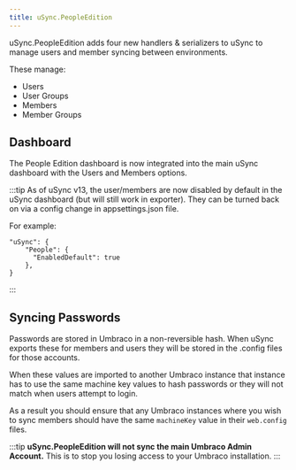 ```yaml
---
title: uSync.PeopleEdition
---
```


uSync.PeopleEdition adds four new handlers & serializers to uSync to manage users and member syncing between environments. 

These manage:

- Users
- User Groups
- Members
- Member Groups


## Dashboard

The People Edition dashboard is now integrated into the main uSync dashboard with the Users and Members options. 

:::tip
As of uSync v13, the user/members are now disabled by default in the uSync dashboard (but will still work in exporter). They can be turned back on via a config change in appsettings.json file.

For example:
 
```
"uSync": {
    "People": {
      "EnabledDefault": true
    },
}
``` 
:::

## Syncing Passwords

Passwords are stored in Umbraco in a non-reversible hash. When uSync exports these for members and users they will be stored in the .config files for those accounts. 

When these values are imported to another Umbraco instance that instance has to use the same machine key values to hash passwords or they will not match when users attempt to login. 

As a result you should ensure that any Umbraco instances where you wish to sync members should have the same `machineKey` value in their `web.config` files.

:::tip
**uSync.PeopleEdition will not sync the main Umbraco Admin Account.** This is to stop you losing access to your Umbraco installation.
:::